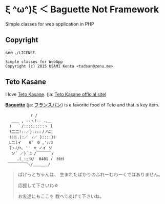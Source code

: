 ξ ^ω^)ξ ＜ Baguette Not Framework
====================================

Simple classes for web application in PHP

Copyright
---------

see `./LICENSE`.

    Simple classes for WebApp
    Copyright (c) 2015 USAMI Kenta <tadsan@zonu.me>

Teto Kasane
-----------

I love [Teto Kasane](http://utau.wikia.com/wiki/Teto_Kasane). (ja: [Teto Kasane official site](http://kasaneteto.jp/))

**[Baguette](http://en.wikipedia.org/wiki/Baguette)** (ja: [フランスパン](http://ja.wikipedia.org/wiki/%E3%83%95%E3%83%A9%E3%83%B3%E3%82%B9%E3%83%91%E3%83%B3)) is a favorite food of Teto and that is key item.

```
　　　　　 　r /
　 ＿＿ , --ヽ!-- .､＿
　! 　｀/::::;::::ヽ l
　!二二!::／}::::丿ハﾆ|
　!ﾆニ.|:／　ﾉ／ }::::}ｺ
　L二lイ　　0´　0 ,':ﾉｺ
　lヽﾉ/ﾍ､ ''　▽_ノイ ソ
 　ソ´ ／}｀ｽ /￣￣￣￣/
　　　.(_:;つ/  0401 /　ｶﾀｶﾀ
 ￣￣￣￣￣＼/＿＿＿＿/
```

> ばげっとちゃんは、
> 生まれたばかりのふれーむわーくではありません。
>
> 応援して下さいね☆
>
> お友達にもここを
> 教へてあげて下さいね。
